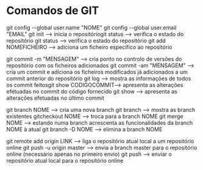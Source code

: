 # Comandos de GIT
git config --global user.name "NOME"
git config --global user.email "EMAIL"
git init --> inicia o repositóriogit status --> verifica o estado do repositório
git status --> verifica o estado do repositório
git add NOMEFICHEIRO --> adiciona um ficheiro específico ao repositório

git commit -m "MENSAGEM" --> cria ponto no controlo de versões do repositório com os ficheiros adicionados
git commit -am "MENSAGEM" --> cria um commit e adiciona os ficheiros modificados já adicionados a um commit anterior do repositório 
git log --> mostra as informações de todos os commit feitosgit show  CODIGOCOMMIT--> apresenta  as alterações efetuadas no commit do código fornecido
git show --> apresenta as alterações efetuadas no último commit

git branch NOME --> cria uma nova branch
git branch --> mostra as branch existentes
gitcheckout NOME --> troca para a branch NOME
git  merge  NOME -->  estando  numa  branch  acrescenta  as  funcionalidades  da  branch NOME à atual
git branch -D NOME --> elimina a branch NOME

git remote add origin LINK --> liga o repositório atual local a um repositório online
git push -u origin master --> envia a branch master para o repositório online (necessário apenas no primeiro envio)
git push --> enviar o repositório atual local para o repositório online


